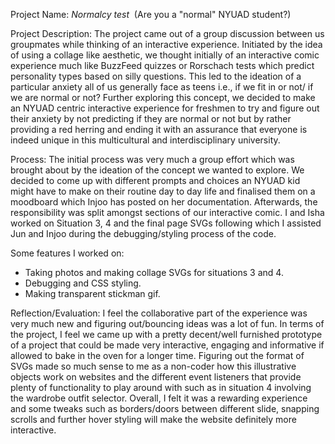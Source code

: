 Project Name:<i> Normalcy test</i>  (Are you a "normal" NYUAD student?)

Project Description: The project came out of a group discussion between us groupmates while thinking of an interactive experience. Initiated by the idea of using a collage like aesthetic, we thought initially of an interactive comic experience much like BuzzFeed quizzes or Rorschach tests which predict personality types based on silly questions. This led to the ideation of a particular anxiety all of us generally face as teens i.e., if we fit in or not/ if we are normal or not? Further exploring this concept, we decided to make an NYUAD centric interactive experience for freshmen to try and figure out their anxiety by not predicting if they are normal or not but by rather providing a red herring and ending it with an assurance that everyone is indeed unique in this multicultural and interdisciplinary university.



Process: The initial process was very much a group effort which was brought about by the ideation of the concept we wanted to explore. We decided to come up with different prompts and choices an NYUAD kid might have to make on their routine day to day life and finalised them on a moodboard which Injoo has posted on her documentation. Afterwards, the responsibility was split amongst sections of our interactive comic. I and Isha worked on Situation 3, 4 and the final page SVGs following which I assisted Jun and Injoo during the debugging/styling process of the code.<br>

Some features I worked on:<br>
<ul>
  <li>Taking photos and making collage SVGs for situations 3 and 4.<br>
  <li>Debugging and CSS styling.<br>
  <li>Making transparent stickman gif.<br>
</ul>

Reflection/Evaluation: I feel the collaborative part of the experience was very much new and figuring out/bouncing ideas was a lot of fun. In terms of the project, I feel we came up with a pretty decent/well furnished prototype of a project that could be made very interactive, engaging and informative if allowed to bake in the oven for a longer time. Figuring out the format of SVGs made so much sense to me as a non-coder how this illustrative objects work on websites and the different event listeners that provide plenty of functionality to play around with such as in situation 4 involving the wardrobe outfit selector. Overall, I felt it was a rewarding experience and some tweaks such as borders/doors between different slide, snapping scrolls and further hover styling will make the website definitely more interactive.

